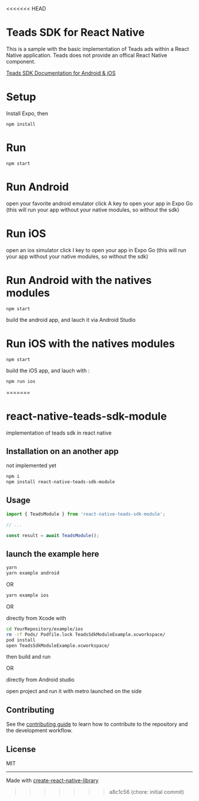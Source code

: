 <<<<<<< HEAD
# Teads SDK for React Native

This is a sample with the basic implementation of Teads ads within a React Native application. Teads does not provide an offical React Native component.

[Teads SDK Documentation for Android & iOS](https://support.teads.tv/support/solutions/articles/36000165909)

# Setup

Install Expo, then

```
npm install
```

# Run

```
npm start
```

# Run Android

open your favorite android emulator
click A key to open your app in Expo Go
(this will run your app without your native modules, so without the sdk)

# Run iOS

open an ios simulator
click I key to open your app in Expo Go
(this will run your app without your native modules, so without the sdk)

# Run Android with the natives modules

```
npm start
```

build the android app, and lauch it via Android Studio

# Run iOS with the natives modules

```
npm start
```

build the iOS app, and lauch with :

```
npm run ios
```
=======
# react-native-teads-sdk-module

implementation of teads sdk in react native

## Installation on an another app

not implemented yet

```sh
npm i
npm install react-native-teads-sdk-module
```

## Usage

```js
import { TeadsModule } from 'react-native-teads-sdk-module';

// ...

const result = await TeadsModule();
```

## launch the example here

```sh
yarn
yarn example android
```

OR

```sh
yarn example ios
```

OR

directly from Xcode with

```sh
cd YourRepository/example/ios
rm -rf Pods/ Podfile.lock TeadsSdkModuleExample.xcworkspace/
pod install
open TeadsSdkModuleExample.xcworkspace/
```

then build and run

OR

directly from Android studio

open project and run it
with metro launched on the side

## Contributing

See the [contributing guide](CONTRIBUTING.md) to learn how to contribute to the repository and the development workflow.

## License

MIT

---

Made with [create-react-native-library](https://github.com/callstack/react-native-builder-bob)
>>>>>>> a8c1c56 (chore: initial commit)
